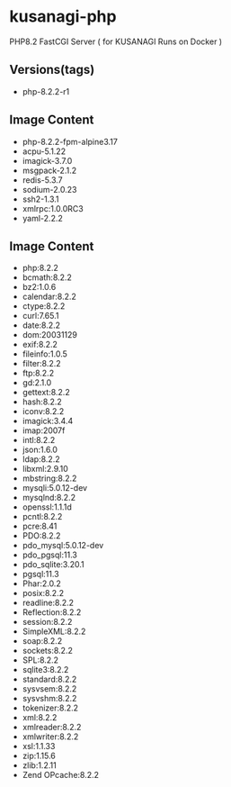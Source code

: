 # kusanagi-php
PHP8.2 FastCGI Server ( for KUSANAGI Runs on Docker )

## Versions(tags)
- php-8.2.2-r1

## Image Content
- php-8.2.2-fpm-alpine3.17
- acpu-5.1.22
- imagick-3.7.0
- msgpack-2.1.2
- redis-5.3.7
- sodium-2.0.23
- ssh2-1.3.1
- xmlrpc:1.0.0RC3
- yaml-2.2.2

## Image Content
- php:8.2.2
- bcmath:8.2.2
- bz2:1.0.6
- calendar:8.2.2
- ctype:8.2.2
- curl:7.65.1
- date:8.2.2
- dom:20031129
- exif:8.2.2
- fileinfo:1.0.5
- filter:8.2.2
- ftp:8.2.2
- gd:2.1.0
- gettext:8.2.2
- hash:8.2.2
- iconv:8.2.2
- imagick:3.4.4
- imap:2007f
- intl:8.2.2
- json:1.6.0
- ldap:8.2.2
- libxml:2.9.10
- mbstring:8.2.2
- mysqli:5.0.12-dev
- mysqlnd:8.2.2
- openssl:1.1.1d
- pcntl:8.2.2
- pcre:8.41
- PDO:8.2.2
- pdo_mysql:5.0.12-dev
- pdo_pgsql:11.3
- pdo_sqlite:3.20.1
- pgsql:11.3
- Phar:2.0.2
- posix:8.2.2
- readline:8.2.2
- Reflection:8.2.2
- session:8.2.2
- SimpleXML:8.2.2
- soap:8.2.2
- sockets:8.2.2
- SPL:8.2.2
- sqlite3:8.2.2
- standard:8.2.2
- sysvsem:8.2.2
- sysvshm:8.2.2
- tokenizer:8.2.2
- xml:8.2.2
- xmlreader:8.2.2
- xmlwriter:8.2.2
- xsl:1.1.33
- zip:1.15.6
- zlib:1.2.11
- Zend OPcache:8.2.2

